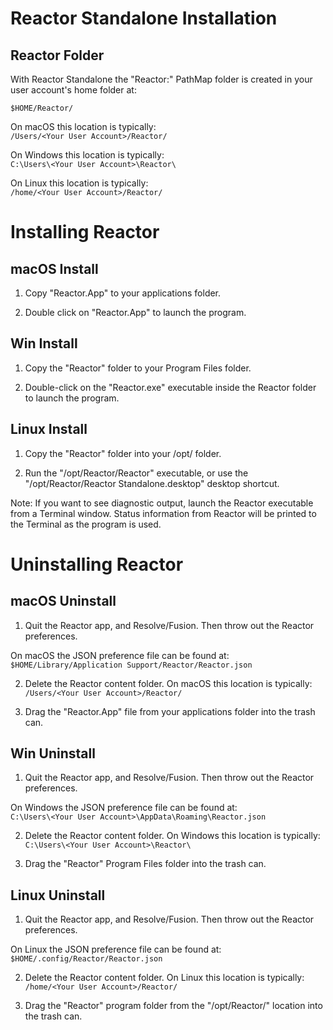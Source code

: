 # Reactor Standalone Installation

## Reactor Folder

With Reactor Standalone the "Reactor:" PathMap folder is created in your user account's home folder at:

`$HOME/Reactor/`

On macOS this location is typically:  
`/Users/<Your User Account>/Reactor/`

On Windows this location is typically:  
`C:\Users\<Your User Account>\Reactor\`

On Linux this location is typically:  
`/home/<Your User Account>/Reactor/`

# Installing Reactor

## macOS Install

1. Copy "Reactor.App" to your applications folder.

2. Double click on "Reactor.App" to launch the program.

## Win Install

1. Copy the "Reactor" folder to your Program Files folder.

2. Double-click on the "Reactor.exe" executable inside the Reactor folder to launch the program.

## Linux Install

1. Copy the "Reactor" folder into your /opt/ folder.

2. Run the "/opt/Reactor/Reactor" executable, or use the "/opt/Reactor/Reactor Standalone.desktop" desktop shortcut.

Note: If you want to see diagnostic output, launch the Reactor executable from a Terminal window. Status information from Reactor will be printed to the Terminal as the program is used.

# Uninstalling Reactor

## macOS Uninstall

1. Quit the Reactor app, and Resolve/Fusion. Then throw out the Reactor preferences.

On macOS the JSON preference file can be found at:  
`$HOME/Library/Application Support/Reactor/Reactor.json`

2. Delete the Reactor content folder. On macOS this location is typically:  
`/Users/<Your User Account>/Reactor/`

3. Drag the "Reactor.App" file from your applications folder into the trash can.

## Win Uninstall

1. Quit the Reactor app, and Resolve/Fusion. Then throw out the Reactor preferences.

On Windows the JSON preference  file can be found at:  
`C:\Users\<Your User Account>\AppData\Roaming\Reactor.json`

2. Delete the Reactor content folder. On Windows this location is typically:  
`C:\Users\<Your User Account>\Reactor\`

3. Drag the "Reactor" Program Files folder into the trash can.

## Linux Uninstall

1. Quit the Reactor app, and Resolve/Fusion. Then throw out the Reactor preferences.

On Linux the JSON preference file can be found at:  
`$HOME/.config/Reactor/Reactor.json`

2. Delete the Reactor content folder. On Linux this location is typically:  
`/home/<Your User Account>/Reactor/`

3. Drag the "Reactor" program folder from the "/opt/Reactor/" location into the trash can.
